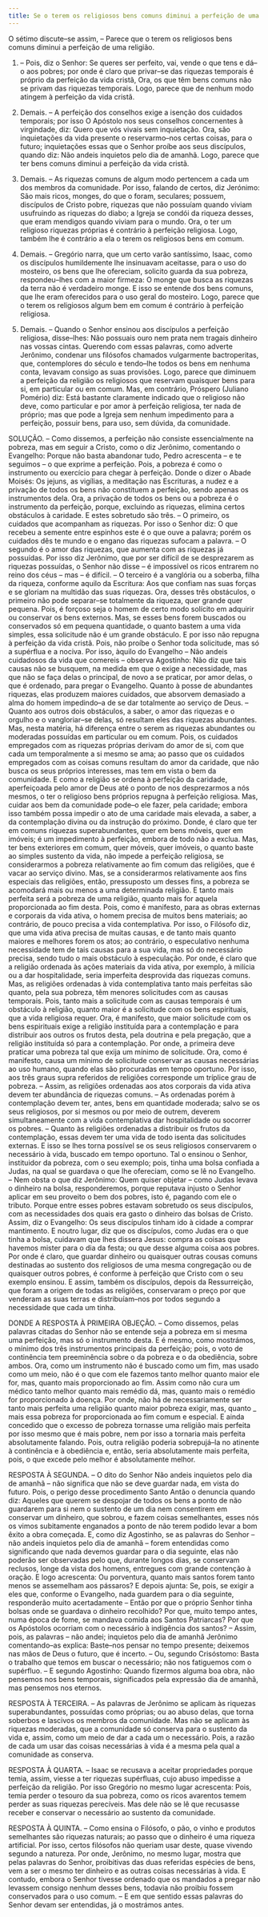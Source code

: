 ```yaml
---
title: Se o terem os religiosos bens comuns diminui a perfeição de uma religião
---
```


O sétimo discute–se assim, – Parece que o terem os religiosos bens comuns diminui a perfeição de uma religião.  

1. – Pois, diz o Senhor: Se queres ser perfeito, vai, vende o que tens e dá–o aos pobres; por onde é claro que privar–se das riquezas temporais é próprio da perfeição da vida cristã, Ora, os que têm bens comuns não se privam das riquezas temporais. Logo, parece que de nenhum modo atingem à perfeição da vida cristã. 

2. Demais. – A perfeição dos conselhos exige a isenção dos cuidados temporais; por isso O Apóstolo nos seus conselhos concernentes à virgindade, diz: Quero que vós vivais sem inquietação. Ora, são inquietações da vida presente o reservarmo–nos certas coisas, para o futuro; inquietações essas que o Senhor proíbe aos seus discípulos, quando diz: Não andeis inquietos pelo dia de amanhã. Logo, parece que ter bens comuns diminui a perfeição da vida cristã.  

3. Demais. – As riquezas comuns de algum modo pertencem a cada um dos membros da comunidade. Por isso, falando de certos, diz Jerónimo: São mais ricos, monges, do que o foram, seculares; possuem, discípulos de Cristo pobre, riquezas que não possuíam quando viviam usufruindo as riquezas do diabo; a Igreja se condói da riqueza desses, que eram mendigos quando viviam para o mundo. Ora, o ter um religioso riquezas próprias é contrário à perfeição religiosa. Logo, também lhe é contrário a ela o terem os religiosos bens em comum.  

4. Demais. – Gregório narra, que um certo varão santíssimo, Isaac, como os discípulos humildemente lhe insinuavam aceitasse, para o uso do mosteiro, os bens que lhe ofereciam, solicito guarda da sua pobreza, respondeu–lhes com a maior firmeza: O monge que busca as riquezas da terra não é verdadeiro monge. E isso se entende dos bens comuns, que lhe eram oferecidos para o uso geral do mosteiro. Logo, parece que o terem os religiosos algum bem em comum é contrário à perfeição religiosa.  

5. Demais. – Quando o Senhor ensinou aos discípulos a perfeição religiosa, disse–lhes: Não possuais ouro nem prata nem tragais dinheiro nas vossas cintas. Querendo com essas palavras, como adverte Jerônimo, condenar uns filósofos chamados vulgarmente bactroperitas, que, contemplores do século e tendo–lhe todos os bens em nenhuma conta, levavam consigo as suas provisões. Logo, parece que diminuem a perfeição da religião os religiosos que reservam quaisquer bens para si, em particular ou em comum.  Mas, em contrário, Próspero (Juliano Pomério) diz: Está bastante claramente indicado que o religioso não deve, como particular e por amor à perfeição religiosa, ter nada de próprio; mas que pode a Igreja sem nenhum impedimento para a perfeição, possuir bens, para uso, sem dúvida, da comunidade.  

SOLUÇÃO. – Como dissemos, a perfeição não consiste essencialmente na pobreza, mas em seguir a Cristo, como o diz Jerônimo, comentando o Evangelho: Porque não basta abandonar tudo, Pedro acrescenta – e te seguimos – o que exprime a perfeição. Pois, a pobreza é como o instrumento ou exercício para chegar à perfeição. Donde o dizer o Abade Moisés: Os jejuns, as vigílias, a meditação nas Escrituras, a nudez e a privação de todos os bens não constituem a perfeição, sendo apenas os instrumentos dela.  Ora, a privação de todos os bens ou a pobreza é o instrumento da perfeição, porque, excluindo as riquezas, elimina certos obstáculos à caridade. E estes sobretudo são três. – O primeiro, os cuidados que acompanham as riquezas. Por isso o Senhor diz: O que recebeu a semente entre espinhos este é o que ouve a palavra; porém os cuidados dês te mundo e o engano das riquezas sufocam a palavra. – O segundo é o amor das riquezas, que aumenta com as riquezas já possuídas. Por isso diz Jerônimo, que por ser difícil de se desprezarem as riquezas possuídas, o Senhor não disse – é impossível os ricos entrarem no reino dos céus – mas – é difícil. – O terceiro é a vanglória ou a soberba, filha da riqueza, conforme aquilo da Escritura: Aos que confiam nas suas forças e se gloriam na multidão das suas riquezas. Ora, desses três obstáculos, o primeiro não pode separar–se totalmente da riqueza, quer grande quer pequena. Pois, é forçoso seja o homem de certo modo solícito em adquirir ou conservar os bens externos. Mas, se esses bens forem buscados ou conservados só em pequena quantidade, o quanto bastem a uma vida simples, essa solicitude não é um grande obstáculo. E por isso não repugna à perfeição da vida cristã. Pois, não proíbe o Senhor toda solicitude, mas só a supérflua e a nociva. Por isso, àquilo do Evangelho – Não andeis cuidadosos da vida que comereis – observa Agostinho: Não diz que tais causas não se busquem, na medida em que o exige a necessidade, mas que não se faça delas o principal, de novo a se praticar, por amor delas, o que é ordenado, para pregar o Evangelho. Quanto à posse de abundantes riquezas, elas produzem maiores cuidados, que absorvem demasiado a alma do homem impedindo–a de se dar totalmente ao serviço de Deus. – Quanto aos outros dois obstáculos, a saber, o amor das riquezas e o orgulho e o vangloriar–se delas, só resultam eles das riquezas abundantes.  Mas, nesta matéria, há diferença entre o serem as riquezas abundantes ou moderadas possuídas em particular ou em comum. Pois, os cuidados empregados com as riquezas próprias derivam do amor de si, com que cada um temporalmente a si mesmo se ama; ao passo que os cuidados empregados com as coisas comuns resultam do amor da caridade, que não busca os seus próprios interesses, mas tem em vista o bem da comunidade. E como a religião se ordena à perfeição da caridade, aperfeiçoada pelo amor de Deus até o ponto de nos desprezarmos a nós mesmos, o ter o religioso bens próprios repugna à perfeição religiosa. Mas, cuidar aos bem da comunidade pode–o ele fazer, pela caridade; embora isso também possa impedir o ato de uma caridade mais elevada, a saber, a da contemplação divina ou da instrução do próximo.  Donde, é claro que ter em comuns riquezas superabundantes, quer em bens móveis, quer em imóveis; é um impedimento à perfeição, embora de todo não a exclua. Mas, ter bens exteriores em comum, quer móveis, quer imóveis, o quanto baste ao simples sustento da vida, não impede a perfeição religiosa, se considerarmos a pobreza relativamente ao fim comum das religiões, que é vacar ao serviço divino.  Mas, se a considerarmos relativamente aos fins especiais das religiões, então, pressuposto um desses fins, a pobreza se acomodará mais ou menos a uma determinada religião. E tanto mais perfeita será a pobreza de uma religião, quanto mais for aquela proporcionada ao fim desta. Pois, como é manifesto, para as obras externas e corporais da vida ativa, o homem precisa de muitos bens materiais; ao contrário, de pouco precisa a vida contemplativa. Por isso, o Filósofo diz, que uma vida ativa precisa de muitas causas, e de tanto mais quanto maiores e melhores forem os atos; ao contrário, o especulativo nenhuma necessidade tem de tais causas para a sua vida, mas só do necessário precisa, sendo tudo o mais obstáculo à especulação. Por onde, é claro que a religião ordenada às ações materiais da vida ativa, por exemplo, à milícia ou a dar hospitalidade, seria imperfeita desprovida das riquezas comuns. Mas, as religiões ordenadas à vida contemplativa tanto mais perfeitas são quanto, pela sua pobreza, têm menores solicitudes com as causas temporais. Pois, tanto mais a solicitude com as causas temporais é um obstáculo à religião, quanto maior é a solicitude com os bens espirituais, que a vida religiosa requer. Ora, é manifesto, que maior solicitude com os bens espirituais exige a religião instituída para a contemplação e para distribuir aos outros os frutos desta, pela doutrina e pela pregação, que a religião instituída só para a contemplação. Por onde, a primeira deve praticar uma pobreza tal que exija um mínimo de solicitude.  Ora, como é manifesto, causa um mínimo de solicitude conservar as causas necessárias ao uso humano, quando elas são procuradas em tempo oportuno. Por isso, aos três graus supra referidos de religiões corresponde um tríplice grau de pobreza. – Assim, as religiões ordenadas aos atos corporais da vida ativa devem ter abundância de riquezas comuns. – As ordenadas porém à contemplação devem ter, antes, bens em quantidade moderada; salvo se os seus religiosos, por si mesmos ou por meio de outrem, deverem simultaneamente com a vida contemplativa dar hospitalidade ou socorrer os pobres. – Quanto às religiões ordenadas a distribuir os frutos da contemplação, essas devem ter uma vida de todo isenta das solicitudes externas. E isso se lhes torna possível se os seus religiosos conservarem o necessário à vida, buscado em tempo oportuno. Tal o ensinou o Senhor, instituidor da pobreza, com o seu exemplo; pois, tinha uma bolsa confiada a Judas, na qual se guardava o que lhe ofereciam, como se lê no Evangelho. – Nem obsta o que diz Jerônimo: Quem quiser objetar – como Judas levava o dinheiro na bolsa, responderemos, porque reputava injusto o Senhor aplicar em seu proveito o bem dos pobres, isto é, pagando com ele o tributo. Porque entre esses pobres estavam sobretudo os seus discípulos, com as necessidades dos quais era gasto o dinheiro das bolsas de Cristo. Assim, diz o Evangelho: Os seus discípulos tinham ido à cidade a comprar mantimento. E noutro lugar, diz que os discípulos, como Judas era o que tinha a bolsa, cuidavam que lhes dissera Jesus: compra as coisas que havemos mister para o dia da festa; ou que desse alguma coisa aos pobres.  Por onde é claro, que guardar dinheiro ou quaisquer outras cousas comuns destinadas ao sustento dos religiosos de uma mesma congregação ou de quaisquer outros pobres, é conforme à perfeição que Cristo com o seu exemplo ensinou. E assim, também os discípulos, depois da Ressurreição, que foram a origem de todas as religiões, conservaram o preço por que venderam as suas terras e distribuíam–nos por todos segundo a necessidade que cada um tinha.  

DONDE A RESPOSTA À PRIMEIRA OBJEÇÃO. – Como dissemos, pelas palavras citadas do Senhor não se entende seja a pobreza em si mesma uma perfeição, mas só o instrumento desta. E é mesmo, como mostrámos, o mínimo dos três instrumentos principais da perfeição; pois, o voto de continência tem preeminência sobre o da pobreza e o da obediência, sobre ambos. Ora, como um instrumento não é buscado como um fim, mas usado como um meio, não é o que com ele fazemos tanto melhor quanto maior ele for, mas, quanto mais proporcionado ao fim. Assim como não cura um médico tanto melhor quanto mais remédio dá, mas, quanto mais o remédio for proporcionado à doença. Por onde, não há de necessariamente ser tanto mais perfeita uma religião quanto maior pobreza exigir, mas, quanto _ mais essa pobreza for proporcionada ao fim comum e especial. E ainda concedido que o excesso de pobreza tornasse uma religião mais perfeita por isso mesmo que é mais pobre, nem por isso a tornaria mais perfeita absolutamente falando. Pois, outra religião poderia sobrepujá–la no atinente à continência e à obediência e, então, seria absolutamente mais perfeita, pois, o que excede pelo melhor é absolutamente melhor.  

RESPOSTA À SEGUNDA. – O dito do Senhor Não andeis inquietos pelo dia de amanhã – não significa que não se deve guardar nada, em vista do futuro. Pois, o perigo desse procedimento Santo Antão o denuncia quando diz: Aqueles que querem se despojar de todos os bens a ponto de não guardarem para si nem o sustento de um dia nem consentirem em conservar um dinheiro, que sobrou, e fazem coisas semelhantes, esses nós os vimos subitamente enganados a ponto de não terem podido levar a bom êxito a obra começada. E, como diz Agostinho, se as palavras do Senhor – não andeis inquietos pelo dia de amanhã – forem entendidas como significando que nada devemos guardar para o dia seguinte, elas não poderão ser observadas pelo que, durante longos dias, se conservam reclusos, longe da vista dos homens, entregues com grande contenção à oração. E logo acrescenta: Ou porventura, quanto mais santos forem tanto menos se assemelham aos pássaros? E depois ajunta: Se, pois, se exigir a eles que, conforme o Evangelho, nada guardem para o dia seguinte, responderão muito acertadamente – Então por que o próprio Senhor tinha bolsas onde se guardava o dinheiro recolhido? Por que, muito tempo antes, numa época de fome, se mandava comida aos Santos Patriarcas? Por que os Apóstolos ocorriam com o necessário à indigência dos santos? – Assim, pois, as palavras – não andei; inquietos pelo dia de amanhã Jerônimo comentando–as explica: Baste–nos pensar no tempo presente; deixemos nas mãos de Deus o futuro, que é incerto. – Ou, segundo Crisóstomo: Basta o trabalho que temos em buscar o necessário; não nos fatiguemos com o supérfluo. – E segundo Agostinho: Quando fizermos alguma boa obra, não pensemos nos bens temporais, significados pela expressão dia de amanhã, mas pensemos nos eternos.  

RESPOSTA À TERCEIRA. – As palavras de Jerônimo se aplicam às riquezas superabundantes, possuídas como próprias; ou ao abuso delas, que torna soberbos e lascivos os membros da comunidade. Mas não se aplicam às riquezas moderadas, que a comunidade só conserva para o sustento da vida e, assim, como um meio de dar a cada um o necessário. Pois, a razão de cada um usar das coisas necessárias à vida é a mesma pela qual a comunidade as conserva.  

RESPOSTA À QUARTA. – Isaac se recusava a aceitar propriedades porque temia, assim, viesse a ter riquezas supérfluas, cujo abuso impedisse a perfeição da religião. Por isso Gregório no mesmo lugar acrescenta: Pois, temia perder o tesouro da sua pobreza, como os ricos avarentos temem perder as suas riquezas perecíveis. Mas dele não se lê que recusasse receber e conservar o necessário ao sustento da comunidade.  

RESPOSTA À QUINTA. – Como ensina o Filósofo, o pão, o vinho e produtos semelhantes são riquezas naturais; ao passo que o dinheiro é uma riqueza artificial. Por isso, certos filósofos não queriam usar deste, quase vivendo segundo a natureza. Por onde, Jerônimo, no mesmo lugar, mostra que pelas palavras do Senhor, proibitivas das duas referidas espécies de bens, vem a ser o mesmo ter dinheiro e as outras coisas necessárias à vida. E contudo, embora o Senhor tivesse ordenado que os mandados a pregar não levassem consigo nenhum desses bens, todavia não proibiu fossem conservados para o uso comum. – E em que sentido essas palavras do Senhor devam ser entendidas, já o mostrámos antes.